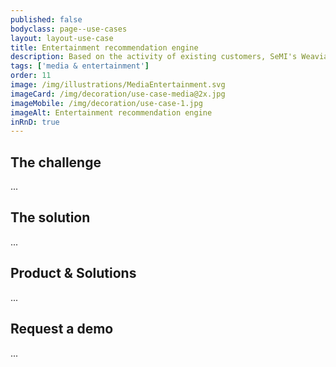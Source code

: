 ```yaml
---
published: false
bodyclass: page--use-cases
layout: layout-use-case
title: Entertainment recommendation engine
description: Based on the activity of existing customers, SeMI's Weaviate suggest shows to new customers.
tags: ['media & entertainment']
order: 11
image: /img/illustrations/MediaEntertainment.svg
imageCard: /img/decoration/use-case-media@2x.jpg
imageMobile: /img/decoration/use-case-1.jpg
imageAlt: Entertainment recommendation engine
inRnD: true
---
```


## The challenge

...

## The solution

...

## Product & Solutions

...

## Request a demo

...
